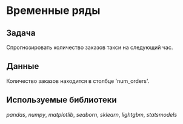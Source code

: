 # Временные ряды

## Задача

Спрогнозировать количество заказов такси на следующий час.

## Данные

Количество заказов находится в столбце 'num_orders'.

## Используемые библиотеки
*pandas*, *numpy*, *matplotlib*, *seaborn*, *sklearn*, *lightgbm*, *statsmodels*
